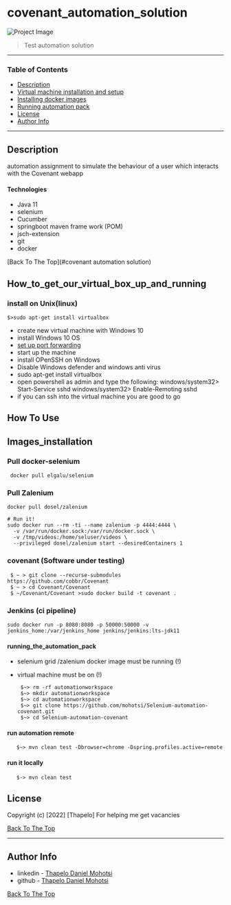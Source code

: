 # covenant_automation_solution

![Project Image](project-image-url)

> Test automation solution

---

### Table of Contents


- [Description](#description)
- [Virtual machine installation and setup](#How_to_get_our_virtual_box_up_and_running)
- [Installing docker images](#Images_installation)
- [Running automation pack](#running_the_automation_pack)
- [License](#license)
- [Author Info](#author-info)

---

## Description
automation assignment to simulate the behaviour of a user which interacts with the Covenant webapp
#### Technologies

- Java 11
- selenium
- Cucumber
- springboot maven frame work (POM)
- jsch-extension
- git
- docker

[Back To The Top](#covenant automation solution)

## How_to_get_our_virtual_box_up_and_running
### install on Unix(linux)
    $>sudo apt-get install virtualbox
- create new virtual machine with Windows 10
- install Windows 10 OS
- [set up port forwarding](https://www.howtogeek.com/122641/how-to-forward-ports-to-a-virtual-machine-and-use-it-as-a-server/)
- start up the machine
- install OPenSSH on Windows
- Disable Windows defender and windows anti virus
- sudo apt-get install virtualbox
- open powershell as admin and type the following:
  windows/system32> Start-Service sshd
  windows/system32> Enable-Remoting sshd
- if you can ssh into the virtual machine you are good to go

## How To Use

## Images_installation
### Pull docker-selenium

     docker pull elgalu/selenium
### Pull Zalenium
    docker pull dosel/zalenium
    
    # Run it!
    sudo docker run --rm -ti --name zalenium -p 4444:4444 \
      -v /var/run/docker.sock:/var/run/docker.sock \
      -v /tmp/videos:/home/seluser/videos \
      --privileged dosel/zalenium start --desiredContainers 1
### covenant (Software under testing)
     $ ~ > git clone --recurse-submodules https://github.com/cobbr/Covenant
     $ ~ > cd Covenant/Covenant
     $ ~/Covenant/Covenant >sudo docker build -t covenant .

### Jenkins (ci pipeline)
    sudo docker run -p 8080:8080 -p 50000:50000 -v jenkins_home:/var/jenkins_home jenkins/jenkins:lts-jdk11

#### running_the_automation_pack
- selenium grid /zalenium docker image must be running (!)
- virtual machine must be on (!)

       $~> rm -rf automationworkspace
       $~> mkdir automationworkspace
       $~> cd automationworkspace
       $~> git clone https://github.com/mohotsi/Selenium-automation-covenant.git
       $~> cd Selenium-automation-covenant

#### run automation remote
       $~> mvn clean test -Dbrowser=chrome -Dspring.profiles.active=remote
#### run it locally
       $-> mvn clean test
## License

Copyright (c) [2022] [Thapelo]
For helping me get vacancies

[Back To The Top](covenant_automation_solution)

---

## Author Info

- linkedin - [Thapelo Daniel Mohotsi](https://www.linkedin.com/in/thapelo-daniel-mohotsi-1b752a42/)
- github - [Thapelo Daniel Mohotsi](https://github.com/mohotsi)

[Back To The Top](#covenant_automation_solution)



